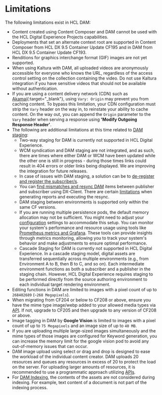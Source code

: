# Limitations

The following limitations exist in HCL DAM:

-   Content created using Content Composer and DAM cannot be used with the HCL Digital Experience Projects capabilities.
-   Deployments that set an alternate context root are supported in Content Composer from HCL DX 9.5 Container Update CF195 and in DAM from HCL DX 9.5 Container Update CF193.
-   Renditions for graphics interchange format (GIF) images are not yet supported.
-   When using Kaltura with DAM, all uploaded videos are anonymously accessible for everyone who knows the URL, regardless of the access control setting on the collection containing the video. Do not use Kaltura integration if you have sensitive videos that should not be available without authentication.
-   If you are using a content delivery network (CDN) such as [Akamai](https://www.akamai.com/our-thinking/cdn/what-is-a-cdn){:target="_blank"}, using `Vary: Origin` may prevent you from caching content. To bypass this limitation, your CDN configuration must strip the `Vary` header on the way in, to reinstate your ability to cache content. On the way out, you can append the `Origin` parameter to the `Vary` header when serving a response using **'Modify Outgoing Response Header'**.
-   The following are additional limitations at this time related to [DAM staging](../configuration/staging_dam/dam_subscription_staging.md):
    -   Two-way staging for DAM is currently not supported in HCL Digital Experience. 
    -   WCM syndication and DAM staging are not integrated, and as such, there are times where either DAM or WCM have been updated while the other one is still in progress - during those times links could result in 404 errors or older links being displayed. We are improving the integration for future releases.
    -   In case of issues with DAM staging, a solution can be to [de-register and register the subscriber/s](../configuration/staging_dam/dam_subscription_staging#registering-or-deregistering-for-dam-staging).
    -   You can [find mismatches and resync DAM](../configuration/staging_dam/dam_staging_mismatch.md) items between publisher and subscriber using DX-Client. There are certain [limitations](../configuration/staging_dam/dam_staging_mismatch.md#limitations) when generating reports and executing the resync.
    -   DAM staging between environments is supported only within the same CF versions.
    -   If you are running multiple persistence pods, the default memory allocation may not be sufficient. You might need to adjust your [configuration](../../../guide_me/performance_tuning/kubernetes/rendering_medium_config.md) settings to accommodate this setup. You can monitor your system's performance and resource usage using tools like [Prometheus metrics and Grafana](../../../deployment/manage/container_configuration/monitoring/monitor_helm_deployment_metrics.md). These tools can provide insights through metrics monitoring, allowing you to track your system's behavior and make adjustments to ensure optimal performance.
    -   Cascade Staging for DAM is currently not supported in HCL Digital Experience. In a cascade staging model, digital assets are transferred sequentially across multiple environments (e.g., from Environment A to B, then B to C, and so on). Each intermediate environment functions as both a subscriber and a publisher in the staging chain. However, HCL Digital Experience requires staging to be performed directly from the source authoring environment to each individual target rendering environment.
-   Editing functions in DAM are limited to images with a pixel count of up to `268402689` (`~268 Megapixels`).
-  When migrating from CF204 or below to CF208 or above, ensure you have the mime type image/webp added to your allowed media types via [API](../../../extend_dx/apis/hcl_experience_api/openapi_example_API_calls.md#add-a-new-mime-type-in-dam). If not, upgrade to CF205 and then upgrade to any version of CF208 or above.
- Image tagging in DAM by **Google Vision** is limited to images with a pixel count of up to `75 Megapixels` and an image size of up to `40 MB`.
- If you are uploading multiple large-sized images simultaneously and the mime types of those images are configured for Keyword generation, you can increase the memory limit for the google vision pod to avoid any out-of-memory issues that can occur.
- DAM image upload using select or drag and drop is designed to ease the workload of the individual content creator. DAM uploads 20 resources and queues any resources in excess of 20 to protect the load on the server. For uploading larger amounts of resources, it is recommended to use a programmatic approach utilizing [APIs](https://opensource.hcltechsw.com/experience-api-documentation/dam-api/).
-   For [DAM Indexing](../configuration/dam_indexing/index.md), the contents of the assets are not considered during indexing. For example, text content of a document is not part of the indexing process.

